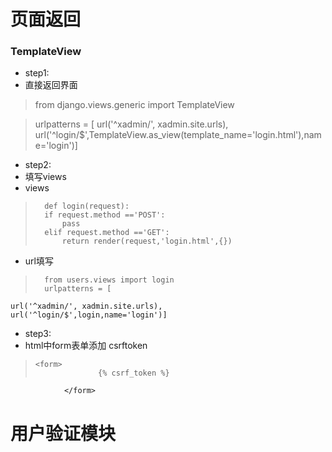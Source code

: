 # 页面返回
### TemplateView
+ step1:
+	直接返回界面
>	from django.views.generic import  TemplateView

>	urlpatterns = [
    url('^xadmin/', xadmin.site.urls),
    url('^login/$',TemplateView.as_view(template_name='login.html'),name='login')]

+ step2:
+	填写views
+	views
>		def login(request):
>		if request.method =='POST':
>			pass
>		elif request.method =='GET':
>			return render(request,'login.html',{})

+	url填写
>		from users.views import login
>		urlpatterns = [
    url('^xadmin/', xadmin.site.urls),
    url('^login/$',login,name='login')]

+	step3:
+	html中form表单添加 csrftoken
>	  <form>
>	                {% csrf_token %}
                </form>

# 用户验证模块